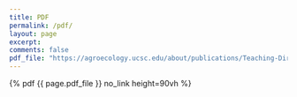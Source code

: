 ```yaml
---
title: PDF
permalink: /pdf/
layout: page
excerpt: 
comments: false
pdf_file: "https://agroecology.ucsc.edu/about/publications/Teaching-Direct-Marketing/pdf%20downloads/Unit.5.pdf"
---
```

<div id="cv">{% pdf {{ page.pdf_file }} no_link height=90vh %}</div>